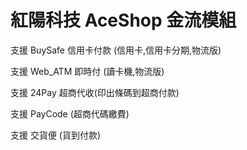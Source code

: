 # 紅陽科技 AceShop 金流模組


支援 BuySafe 信用卡付款 (信用卡,信用卡分期,物流版)

支援 Web_ATM 即時付 (讀卡機,物流版)

支援 24Pay 超商代收(印出條碼到超商付款)

支援 PayCode (超商代碼繳費)

支援 交貨便 (貨到付款)
